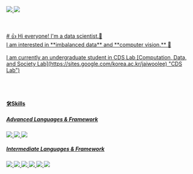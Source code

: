 <a href="https://www.notion.so/kucarrot/About-me-369838db74794ef1bf596a34ffb09f73">
 <img src="https://img.shields.io/badge/blog-A23EF3?style=flat-square&logo=instacart&logoColor=white"/>
 </a> <a href="https://github.com/KUcarrot">
 <img src="https://img.shields.io/badge/jikksun@korea.ac.kr-FB1911?style=flat-square&logo=monster&logoColor=white"/>
</br>
</br>
</br>
</br>
# 👍 Hi everyone! 
I'm a data scientist.🚀</br>
I am interested in **imbalanced data** and **computer vision.** 💌</br></br>
I am currently an undergraduate student in CDS Lab
[Computation, Data, and Society Lab](https://sites.google.com/korea.ac.kr/jaiwoolee) "CDS Lab")
</br>
</br>
</br>
</br>

#### 🛠Skills
##### Advanced Languages & Framework

 <img src="https://img.shields.io/badge/Python-3776AB?style=flat-square&logo=python&logoColor=white"/>  <img src="https://img.shields.io/badge/R-276DC3?style=flat-square&logo=r&logoColor=white"/>  <img src="https://img.shields.io/badge/SAS-0089CF?style=flat-square&logo=sega&logoColor=white"/>  
 
 ##### Intermediate Languages & Framework
<img src="https://img.shields.io/badge/SQL-4479A1?style=flat-square&logo=sqlite&logoColor=white"/>  <img src="https://img.shields.io/badge/C-A8B9CC?style=flat-square&logo=c&logoColor=white"/> <img src="https://img.shields.io/badge/C++-00599C?style=flat-square&logo=cplusplus&logoColor=white"/>  <img src="https://img.shields.io/badge/SPSS-1AB394?style=flat-square&logo=spss&logoColor=white"/>  <img src="https://img.shields.io/badge/Java-1E8CBE?style=flat-square&logo=java&logoColor=white"/> <img src="https://img.shields.io/badge/Django-092E20?style=flat-square&logo=Django&logoColor=white"/>




                  
